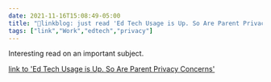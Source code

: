 ```yaml
---
date: 2021-11-16T15:08:49-05:00
title: "🔗linkblog: just read 'Ed Tech Usage is Up. So Are Parent Privacy Concerns'"
tags: ["link","Work","edtech","privacy"]
---
```

Interesting read on an important subject.
 
[link to 'Ed Tech Usage is Up. So Are Parent Privacy Concerns'](https://www.edweek.org/technology/ed-tech-usage-is-up-so-are-parent-privacy-concerns/2021/11)
